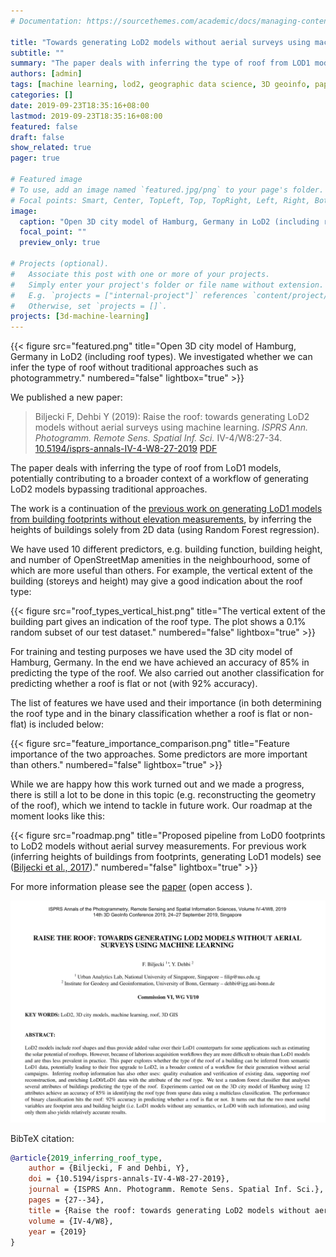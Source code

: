 ```yaml
---
# Documentation: https://sourcethemes.com/academic/docs/managing-content/

title: "Towards generating LoD2 models without aerial surveys using machine learning"
subtitle: ""
summary: "The paper deals with inferring the type of roof from LOD1 models, potentially contributing to a broader context of a workflow of generating LoD2 models bypassing traditional approaches"
authors: [admin]
tags: [machine learning, lod2, geographic data science, 3D geoinfo, paper, events, conference]
categories: []
date: 2019-09-23T18:35:16+08:00
lastmod: 2019-09-23T18:35:16+08:00
featured: false
draft: false
show_related: true
pager: true

# Featured image
# To use, add an image named `featured.jpg/png` to your page's folder.
# Focal points: Smart, Center, TopLeft, Top, TopRight, Left, Right, BottomLeft, Bottom, BottomRight.
image:
  caption: "Open 3D city model of Hamburg, Germany in LoD2 (including roof types). We investigated whether we can infer the type of roof without traditional approaches such as photogrammetry."
  focal_point: ""
  preview_only: true

# Projects (optional).
#   Associate this post with one or more of your projects.
#   Simply enter your project's folder or file name without extension.
#   E.g. `projects = ["internal-project"]` references `content/project/deep-learning/index.md`.
#   Otherwise, set `projects = []`.
projects: [3d-machine-learning]
---
```


{{< figure src="featured.png" title="Open 3D city model of Hamburg, Germany in LoD2 (including roof types). We investigated whether we can infer the type of roof without traditional approaches such as photogrammetry." numbered="false" lightbox="true" >}}

We published a new paper:

> Biljecki F, Dehbi Y (2019): Raise the roof: towards generating LoD2 models without aerial surveys using machine learning. _ISPRS Ann. Photogramm. Remote Sens. Spatial Inf. Sci._ IV-4/W8:27-34. [<i class="ai ai-doi-square ai"></i> 10.5194/isprs-annals-IV-4-W8-27-2019](https://doi.org/10.5194/isprs-annals-IV-4-W8-27-2019) [<i class="far fa-file-pdf"></i> PDF](/publication/2019-inferring-roof-type/2019-inferring-roof-type.pdf) <i class="ai ai-open-access-square ai"></i>

The paper deals with inferring the type of roof from LoD1 models, potentially contributing to a broader context of a workflow of generating LoD2 models bypassing traditional approaches.

The work is a continuation of the [previous work on generating LoD1 models from building footprints without elevation measurements](https://doi.org/10.1016/j.compenvurbsys.2017.01.001), by inferring the heights of buildings solely from 2D data (using Random Forest regression). 

We have used 10 different predictors, e.g. building function, building height, and number of OpenStreetMap amenities in the neighbourhood, some of which are more useful than others. 
For example, the vertical extent of the building (storeys and height) may give a good indication about the roof type:

{{< figure src="roof_types_vertical_hist.png" title="The vertical extent of the building part gives an indication of the roof type. The plot shows a 0.1% random subset of our test dataset." numbered="false" lightbox="true" >}}

For training and testing purposes we have used the 3D city model of Hamburg, Germany. 
In the end we have achieved an accuracy of 85% in predicting the type of the roof.
We also carried out another classification for predicting whether a roof is flat or not (with 92% accuracy).

The list of features we have used and their importance (in both determining the roof type and in the binary classification whether a roof is flat or non-flat) is included below:

{{< figure src="feature_importance_comparison.png" title="Feature importance of the two approaches. Some predictors are more important than others." numbered="false" lightbox="true" >}}

While we are happy how this work turned out and we made a progress, there is still a lot to be done in this topic (e.g. reconstructing the geometry of the roof), which we intend to tackle in future work.
Our roadmap at the moment looks like this:

{{< figure src="roadmap.png" title="Proposed pipeline from LoD0 footprints to LoD2 models without aerial survey measurements. For previous work (inferring heights of buildings from footprints, generating LoD1 models) see ([Biljecki et al., 2017](https://doi.org/10.1016/j.compenvurbsys.2017.01.001))." numbered="false" lightbox="true" >}}


For more information please see the [paper](/publication/2019-inferring-roof-type/) (open access <i class="ai ai-open-access-square ai"></i>).

[![](page-one.png)](/publication/2019-inferring-roof-type/)


BibTeX citation:
```bibtex
@article{2019_inferring_roof_type,
    author = {Biljecki, F and Dehbi, Y},
    doi = {10.5194/isprs-annals-IV-4-W8-27-2019},
    journal = {ISPRS Ann. Photogramm. Remote Sens. Spatial Inf. Sci.},
    pages = {27--34},
    title = {Raise the roof: towards generating LoD2 models without aerial surveys using machine learning},
    volume = {IV-4/W8},
    year = {2019}
}
```
